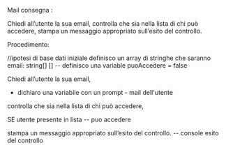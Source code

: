 Mail
consegna :

Chiedi all’utente la sua email,
controlla che sia nella lista di chi può accedere,
stampa un messaggio appropriato sull’esito del controllo.

Procedimento:

//ipotesi di base dati iniziale
definisco un array di stringhe che saranno email: string[]
[]
-- definisco una variable puoAccedere = false

Chiedi all’utente la sua email,

- dichiaro una variabile con un prompt - mail dell'utente

controlla che sia nella lista di chi può accedere,

SE utente presente in lista
-- puo accedere

stampa un messaggio appropriato sull’esito del controllo.
-- console esito del controllo